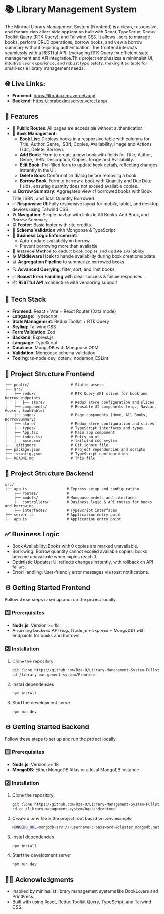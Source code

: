 # 📚 Library Management System

The Minimal Library Management System (Frontend) is a clean, responsive, and feature-rich client-side application built with React, TypeScript, Redux Toolkit Query (RTK Query), and Tailwind CSS. It allows users to manage books, perform CRUD operations, borrow books, and view a borrow summary without requiring authentication. The frontend interacts seamlessly with a RESTful API, leveraging RTK Query for efficient state management and API integration.This project emphasizes a minimalist UI, intuitive user experience, and robust type safety, making it suitable for small-scale library management needs. 

## 🌐 Live Links: 
- **Frontend**: https://libraboxlms.vercel.app/
- **Backend**: https://libraboxlmsserver.vercel.app/

## 🚀 Features

- 🔐 **Public Routes**: All pages are accessible without authentication.
- 🔄 **Book Management**:
  - **Book List**: Displays books in a responsive table with columns for Title, Author, Genre, ISBN, Copies, Availability, Image and Actions (Edit, Delete, Borrow).
  - **Add Book**: Form to create a new book with fields for Title, Author, Genre, ISBN, Description, Copies, Image and Availability.
  - **Edit Book**: Pre-filled form to update book details, reflecting changes instantly in the UI.
  - **Delete Book**: Confirmation dialog before removing a book.
  - **Borrow Book**: Form to borrow a book with Quantity and Due Date fields, ensuring quantity does not exceed available copies.
- 📊 **Borrow Summary**: Aggregated view of borrowed books with Book Title, ISBN, and Total Quantity Borrowed.
- ✅ **Responsive UI**: Fully responsive layout for mobile, tablet, and desktop devices using Tailwind CSS.
- ⚙️ **Navigation**: Simple navbar with links to All Books, Add Book, and Borrow Summary.
- ©️ **Footer**: Basic footer with site credits.
- 🔐 **Schema Validation** with Mongoose & TypeScript
- 🔄 **Business Logic Enforcement**:
  - Auto-update availability on borrow
  - Prevent borrowing more than available
- 🧠 **Instance Method** to deduct book copies and update availability
- ⚙️ **Middleware Hook** to handle availability during book creation/update
- 📊 **Aggregation Pipeline** to summarize borrowed books
- 🔍 **Advanced Querying**: filter, sort, and limit books
- ✅ **Robust Error Handling** with clear success & failure responses
- 📦 **RESTful API** architecture with versioning support

## 🧱 Tech Stack

- **Frontend**: React + Vite + React Router (Data mode)
- **Language**: TypeScript
- **State Management**: Redux Toolkit + RTK Query
- **Styling**: Tailwind CSS
- **Form Validation**: Zod
- **Backend**: Express.js
- **Language**: TypeScript
- **Database**: MongoDB with Mongoose ODM
- **Validation**: Mongoose schema validation
- **Tooling**: ts-node-dev, dotenv, nodemon, ESLint


## 📁 Project Structure Frontend

```plaintext
├── public/                   # Static assets
├── src/
│   ├── redux/                # RTK Query API slices for book and borrow endpoints
│   │   ├── store/            # Redux store configuration and slices
│   ├── components/           # Reusable UI components (e.g., Navbar, Footer, BookTable)
│   ├── pages/                # Page components (Home, All Books, BorrowSummary)
│   ├── store/                # Redux store configuration and slices
│   ├── types/                # TypeScript interfaces and types
│   ├── App.tsx               # Main app component
│   ├── index.tsx             # Entry point
│   ├── main.css              # Tailwind CSS styles
├── .gitignore                # Git ignore file
├── package.json              # Project dependencies and scripts
├── tsconfig.json             # TypeScript configuration
├── README.md                 # This file

```

## 📁 Project Structure Backend

```plaintext
src/
├── app.ts                  # Express setup and configuration
    ├── routes/             # 
    ├── models/             # Mongoose models and interfaces
    ├── controllers/        # Business logic & API routes for books and borrowing
    ├── interfaces/         # TypeScript interfaces
├── server.ts               # Application entry point
├── app.ts                  # Application entry point

```


## ✅ Business Logic
- Book Availability: Books with 0 copies are marked unavailable.
- Borrowing: Borrow quantity cannot exceed available copies; books become unavailable when copies reach 0.
- Optimistic Updates: UI reflects changes instantly, with rollback on API failure.
- Error Handling: User-friendly error messages via toast notifications.


## ⚙️ Getting Started Frontend

Follow these steps to set up and run the project locally.

### 1️⃣ Prerequisites

- **Node.js**: Version >= 18
- A running backend API (e.g., Node.js + Express + MongoDB) with endpoints for books and borrows.

### 2️⃣ Installation

1. Clone the repository:
   ```bash
   git clone https://github.com/Rza-O/Library-Management-System-Fullstack
   cd /library-management-system/Frontend
2. Install dependencies
    ```bash
    npm install
3. Start the development server
    ```bash
    npm run dev
    ```

## ⚙️ Getting Started Backend

Follow these steps to set up and run the project locally.

### 1️⃣ Prerequisites

- **Node.js**: Version >= 18
- **MongoDB**: Either MongoDB Atlas or a local MongoDB instance

### 2️⃣ Installation

1. Clone the repository:
   ```bash
   git clone https://github.com/Rza-O/Library-Management-System-Fullstack
   cd cd /library-management-system/backendrontend
2. Create a .env file in the project root based on .env.example

    ```bash
   MONGODB_URL=mongodb+srv://<username>:<password>@cluster.mongodb.net/dbname
   ```
3. Install dependencies
    ```bash
    npm install
4. Start the development server
    ```bash
    npm run dev
    ```


## 🙏🏽 Acknowledgments
- Inspired by minimalist library management systems like BookLovers and PrintPress.
- Built with  using React, Redux Toolkit Query, TypeScript, and Tailwind CSS.